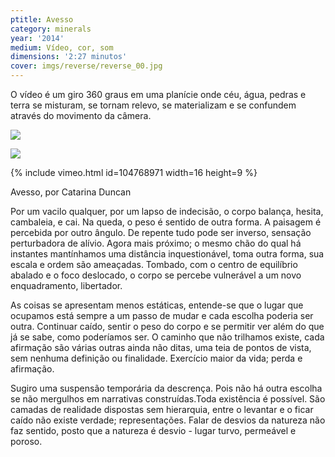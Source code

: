 ```yaml
---
ptitle: Avesso
category: minerals
year: '2014'
medium: Vídeo, cor, som
dimensions: '2:27 minutos'
cover: imgs/reverse/reverse_00.jpg
---
```

O vídeo é um giro 360 graus em uma planície onde céu, água, pedras e terra se misturam, se tornam relevo, se materializam e se confundem através do movimento da câmera.

![]({{site.baseurl}}/imgs/reverse/reverse_01.jpg)

![]({{site.baseurl}}/imgs/reverse/reverse_02.jpg)

{% include vimeo.html id=104768971 width=16 height=9 %}

Avesso, por Catarina Duncan

Por um vacilo qualquer, por um lapso de indecisão, o corpo balança, hesita, cambaleia, e cai. Na queda, o peso é sentido de outra forma. A paisagem é percebida por outro ângulo. De repente tudo pode ser inverso, sensação perturbadora de alívio.
Agora mais próximo; o mesmo chão do qual há instantes mantínhamos uma distância inquestionável, toma outra forma, sua escala e ordem são ameaçadas. Tombado, com o centro de equilíbrio abalado e o foco deslocado, o corpo se percebe vulnerável a um novo enquadramento, libertador.

As coisas se apresentam menos estáticas, entende-se que o lugar que ocupamos está sempre a um passo de mudar e cada escolha poderia ser outra. Continuar caído, sentir o peso do corpo e se permitir ver além do que já se sabe, como poderíamos ser. O caminho que não trilhamos existe, cada afirmação são várias outras ainda não ditas, uma teia de pontos de vista, sem nenhuma definição ou finalidade. Exercício maior da vida; perda e afirmação.

Sugiro uma suspensão temporária da descrença. Pois não há outra escolha se não mergulhos em narrativas construídas.Toda existência é possível. São camadas de realidade dispostas sem hierarquia, entre o levantar e o ficar caído não existe verdade; representações. Falar de desvios da natureza não faz sentido, posto que a natureza é desvio - lugar turvo, permeável e poroso.
